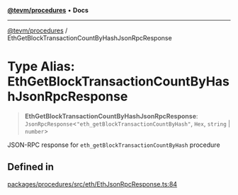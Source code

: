 [**@tevm/procedures**](../README.md) • **Docs**

***

[@tevm/procedures](../globals.md) / EthGetBlockTransactionCountByHashJsonRpcResponse

# Type Alias: EthGetBlockTransactionCountByHashJsonRpcResponse

> **EthGetBlockTransactionCountByHashJsonRpcResponse**: `JsonRpcResponse`\<`"eth_getBlockTransactionCountByHash"`, `Hex`, `string` \| `number`\>

JSON-RPC response for `eth_getBlockTransactionCountByHash` procedure

## Defined in

[packages/procedures/src/eth/EthJsonRpcResponse.ts:84](https://github.com/qbzzt/tevm-monorepo/blob/main/packages/procedures/src/eth/EthJsonRpcResponse.ts#L84)
